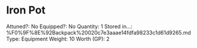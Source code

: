 # Iron Pot

Attuned?: No
Equipped?: No
Quantity: 1
Stored in...: %F0%9F%8E%92Backpack%20020c7e3aaae14fdfa98233c1d61d9265.md
Type: Equipment
Weight: 10
Worth (GP): 2